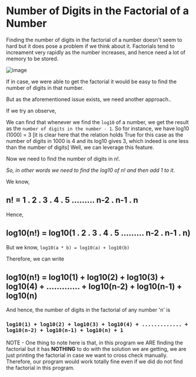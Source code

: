 # Number of Digits in the Factorial of a Number
Finding the number of digits in the factorial of a number doesn't seem to hard but it does pose a problem if we think about it. Factorials tend to increament very rapidly as the number increases, and hence need a lot of memory to be stored. 

![image](https://user-images.githubusercontent.com/38404580/86520416-ab1b0000-be61-11ea-82a3-20dd5a4488b2.png)

If in case, we were able to get the factorial it would be easy to find the number of digits in that number. 

But as the aforementioned issue exists, we need another approach..

If we try an observe,

We can find that whenever we find the `log10` of a number, we get the result as the `number of digits in the number - 1`.
So for instance, we have log10 (1000) = 3 [it is clear here that the relation holds True for this case as the number of digits in 1000 is 4 and its log10 gives 3, which indeed is one less than the number of digits]
Well, we can leverage this feature.

Now we need to find the number of digits in n!.

*So, in other words we need to find the log10 of n! and then add 1 to it*.

We know,
## n! = 1 . 2 . 3 . 4 . 5 ......... n-2 . n-1 . n

Hence,
## log10(n!) = log10(1 . 2 . 3 . 4 . 5 ......... n-2 . n-1 . n)

But we know, `log10(a * b) = log10(a) + log10(b)`

Therefore, we can write
## log10(n!) = log10(1) + log10(2) + log10(3) + log10(4) + ............. + log10(n-2) + log10(n-1) + log10(n)

And hence, the number of digits in the factorial of any number 'n' is
### `log10(1) + log10(2) + log10(3) + log10(4) + ............. + log10(n-2) + log10(n-1) + log10(n) + 1`



NOTE - One thing to note here is that, in this program we ARE finding the factorial but it has **NOTHING** to do with the solution we are getting, we are just printing the factorial in case we want to cross check manually. Therefore, our program would work totally fine even if we did do not find the factorial in this program.
